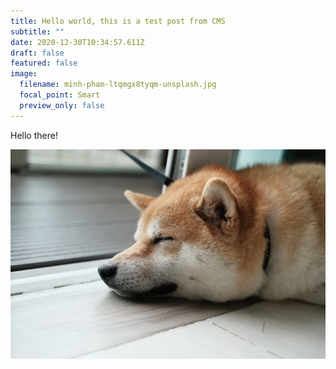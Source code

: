 ```yaml
---
title: Hello world, this is a test post from CMS
subtitle: ""
date: 2020-12-30T10:34:57.611Z
draft: false
featured: false
image:
  filename: minh-pham-ltqmgx8tyqm-unsplash.jpg
  focal_point: Smart
  preview_only: false
---
```

Hello there!



![](minh-pham-ltqmgx8tyqm-unsplash.jpg)